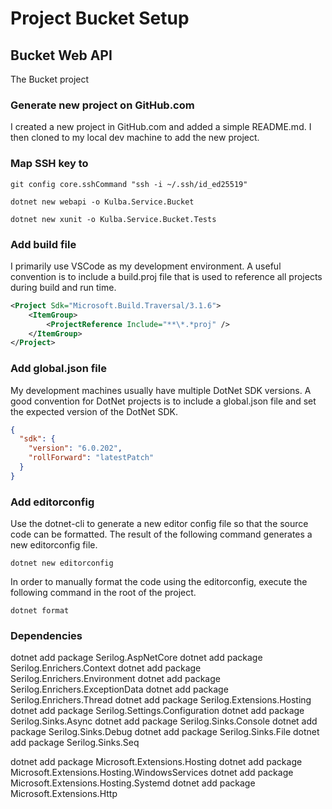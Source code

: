 # Project Bucket Setup

## Bucket Web API
The Bucket project 

### Generate new project on GitHub.com
I created a new project in GitHub.com and added a simple README.md.  I then cloned to my local dev machine to add the new project.

### Map SSH key to 
```shell
git config core.sshCommand "ssh -i ~/.ssh/id_ed25519"
```

```shell
dotnet new webapi -o Kulba.Service.Bucket
```

```shell
dotnet new xunit -o Kulba.Service.Bucket.Tests
```
### Add build file
I primarily use VSCode as my development environment.  A useful convention is to include a build.proj file that is used to reference all projects during build and run time.
```xml
<Project Sdk="Microsoft.Build.Traversal/3.1.6">
    <ItemGroup>
        <ProjectReference Include="**\*.*proj" />
    </ItemGroup>
</Project>
```
### Add global.json file
My development machines usually have multiple DotNet SDK versions.  A good convention for DotNet projects is to include a global.json file and set the expected version of the DotNet SDK.
```json
{
  "sdk": {
    "version": "6.0.202",
    "rollForward": "latestPatch"
  }
}
```
### Add editorconfig
Use the dotnet-cli to generate a new editor config file so that the source code can be formatted. The result of the following command generates a new editorconfig file.
```shell
dotnet new editorconfig
```
In order to manually format the code using the editorconfig, execute the following command in the root of the project.
```shell
dotnet format
```

### Dependencies
dotnet add package Serilog.AspNetCore
dotnet add package Serilog.Enrichers.Context
dotnet add package Serilog.Enrichers.Environment
dotnet add package Serilog.Enrichers.ExceptionData
dotnet add package Serilog.Enrichers.Thread
dotnet add package Serilog.Extensions.Hosting
dotnet add package Serilog.Settings.Configuration
dotnet add package Serilog.Sinks.Async
dotnet add package Serilog.Sinks.Console
dotnet add package Serilog.Sinks.Debug
dotnet add package Serilog.Sinks.File
dotnet add package Serilog.Sinks.Seq

dotnet add package Microsoft.Extensions.Hosting
dotnet add package Microsoft.Extensions.Hosting.WindowsServices
dotnet add package Microsoft.Extensions.Hosting.Systemd
dotnet add package Microsoft.Extensions.Http